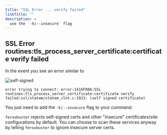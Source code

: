 ```yaml
---
title: "SSL Error ... verify failed"
linkTitle: ""
description: >
  use the `-k|--insecure` flag
---
```


## SSL Error routines:tls_process_server_certificate:certificate verify failed

In the event you see an error similar to

![self-signed](../insecure.png)

```
error trying to connect: error:1416F086:SSL routines:tls_process_server_certificate:certificate verify failed:ssl/statem/statem_clnt.c:1913: (self signed certificate)
```

You just need to add the `-k|--insecure` flag to your command.

`feroxbuster` rejects self-signed certs and other "insecure" certificates/site configurations by default. You can choose
to scan these services anyway by telling `feroxbuster` to ignore insecure server certs.
